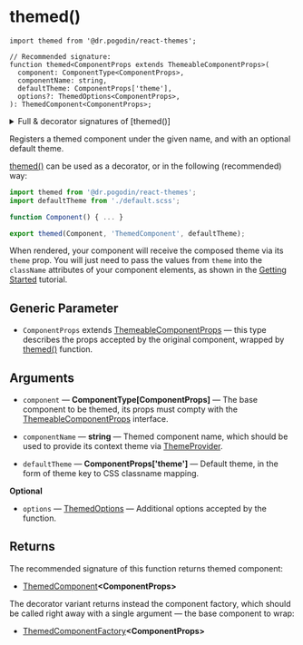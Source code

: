 # themed()
[themed()]: themed
```tsx
import themed from '@dr.pogodin/react-themes';

// Recommended signature:
function themed<ComponentProps extends ThemeableComponentProps>(
  component: ComponentType<ComponentProps>,
  componentName: string,
  defaultTheme: ComponentProps['theme'],
  options?: ThemedOptions<ComponentProps>,
): ThemedComponent<ComponentProps>;
```

<details>
<summary>Full & decorator signatures of [themed()]</summary>

The full signature of [themed()] function is the following
(essentially, it allows to skip `defaultTheme` argument altogether, and
to provide `options` in its position). It is provided mostly for backward
compatibility, as in practice `defaultTheme` argument is always used.
```tsx
function themed<ComponentProps extends ThemeableComponentProps>(
  component: ComponentType<ComponentProps>,
  componentName: string,

  defaultThemeOrOptions?: ComponentProps['theme']
    | ThemedOptions<ComponentProps>,

  options?: ThemedOptions<ComponentProps>,
): ThemedComponent<ComponentProps>;
```
Also for backward compatibility, this variant of [themed()] function exists,
and allows to use it as a (legacy?) decorator. It is not recommended,
as [Decorators](https://github.com/tc39/proposal-decorators) in JavaScript
have a difficult history, with different variants implemented by different
tools ([Babel](https://babeljs.io/docs/babel-plugin-proposal-decorators)),
and language flavours
([TypeScript](https://www.typescriptlang.org/docs/handbook/decorators.html))
at different times, and because decorators do not provide any unqiue
possibilities that can't be achived without them. If ever they finally become
a standard part of JS/TS eco-system, most probably their support by this library
will have to be revised.
```tsx
function themed<ComponentProps extends ThemeableComponentProps>(
  componentName: string,

  defaultThemeOrOptions?: ComponentProps['theme']
    | ThemedOptions<ComponentProps>,

  options?: ThemedOptions<ComponentProps>,
): ThemedComponentFactory<ComponentProps>;
```
</details>


Registers a themed component under the given name, and with an optional default
theme.

[themed()] can be used as a decorator, or in the following (recommended) way:
```jsx
import themed from '@dr.pogodin/react-themes';
import defaultTheme from './default.scss';

function Component() { ... }

export themed(Component, 'ThemedComponent', defaultTheme);
```

When rendered, your component will receive the composed theme via its
`theme` prop. You will just need to pass the values from `theme` into
the `className` attributes of your component elements, as shown in
the [Getting Started](/docs/tutorial/getting-started#basic-themed-component)
tutorial.

## Generic Parameter
- `ComponentProps` extends [ThemeableComponentProps] &mdash; this type describes
  the props accepted by the original component, wrapped by [themed()] function.

## Arguments
- `component` &mdash; **ComponentType\[ComponentProps\]** &mdash; The base
  component to be themed, its props must compty with the [ThemeableComponentProps]
  interface.

- `componentName` &mdash; **string** &mdash; Themed component name, which should
  be used to provide its context theme via [ThemeProvider].

- `defaultTheme` &mdash; **ComponentProps\['theme'\]** &mdash; Default theme,
  in the form of theme key to CSS classname mapping.

**Optional**

- `options` &mdash; [ThemedOptions] &mdash; Additional options accepted by
  the function.

## Returns

The recommended signature of this function returns themed component:
- [ThemedComponent]**\<ComponentProps\>**

The decorator variant returns instead the component factory, which should be
called right away with a single argument &mdash; the base component to wrap:
- [ThemedComponentFactory]**\<ComponentProps\>**

[ThemeableComponentProps]: /docs/api/types/themeablecomponentprops
[ThemedComponent]: /docs/api/types/themedcomponent
[ThemedComponentFactory]: /docs/api/types/themedcomponentfactory
[ThemedOptions]: /docs/api/types/themedoptions
[ThemeProvider]: /docs/api/components/themeprovider
